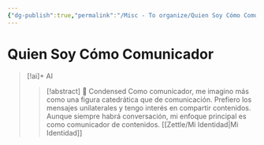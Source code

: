 ```yaml
---
{"dg-publish":true,"permalink":"/Misc - To organize/Quien Soy Cómo Comunicador/","title":"Quien Soy Cómo Comunicador","created":"Tuesday, 2023-04-25, 12:55:14 pm","updated":"2023-09-26T17:53"}
---
```



# Quien Soy Cómo Comunicador

> [!ai]+ AI
>
> > [!abstract] 📖 Condensed
> > Como comunicador, me imagino más como una figura catedrática que de comunicación. Prefiero los mensajes unilaterales y tengo interés en compartir contenidos. Aunque siempre habrá conversación, mi enfoque principal es como comunicador de contenidos.
[[Zettle/Mi Identidad\|Mi Identidad]]